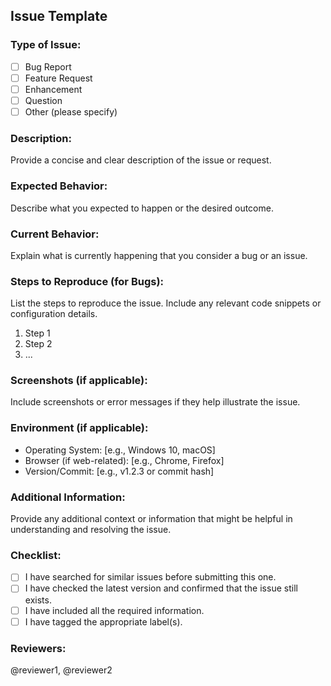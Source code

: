 ## Issue Template

### Type of Issue:

- [ ] Bug Report
- [ ] Feature Request
- [ ] Enhancement
- [ ] Question
- [ ] Other (please specify)

### Description:

Provide a concise and clear description of the issue or request.

### Expected Behavior:

Describe what you expected to happen or the desired outcome.

### Current Behavior:

Explain what is currently happening that you consider a bug or an issue.

### Steps to Reproduce (for Bugs):

List the steps to reproduce the issue. Include any relevant code snippets or configuration details.

1. Step 1
2. Step 2
3. ...

### Screenshots (if applicable):

Include screenshots or error messages if they help illustrate the issue.

### Environment (if applicable):

- Operating System: [e.g., Windows 10, macOS]
- Browser (if web-related): [e.g., Chrome, Firefox]
- Version/Commit: [e.g., v1.2.3 or commit hash]

### Additional Information:

Provide any additional context or information that might be helpful in understanding and resolving the issue.

### Checklist:

- [ ] I have searched for similar issues before submitting this one.
- [ ] I have checked the latest version and confirmed that the issue still exists.
- [ ] I have included all the required information.
- [ ] I have tagged the appropriate label(s).

### Reviewers:

@reviewer1, @reviewer2
